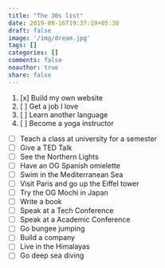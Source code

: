 ```yaml
---
title: "The 30s list"
date: 2019-08-16T19:37:19+05:30
draft: false
image: '/img/dream.jpg'
tags: []
categories: []
comments: false
noauthor: true
share: false
---
```


1. [x] Build my own website
2. [ ] Get a job I love
3. [ ] Learn another language
4. [ ] Become a yoga instructor
- [ ] Teach a class at university for a semester
- [ ] Give a TED Talk
- [ ] See the Northern Lights
- [ ] Have an OG Spanish omielette
- [ ] Swim in the Mediterranean Sea
- [ ] Visit Paris and go up the Eiffel tower
- [ ] Try the OG Mochi in Japan
- [ ] Write a book
- [ ] Speak at a Tech Conference 
- [ ] Speak at a Academic Conference
- [ ] Go bungee jumping 
- [ ] Build a company
- [ ] Live in the Himalayas
- [ ] Go deep sea diving 